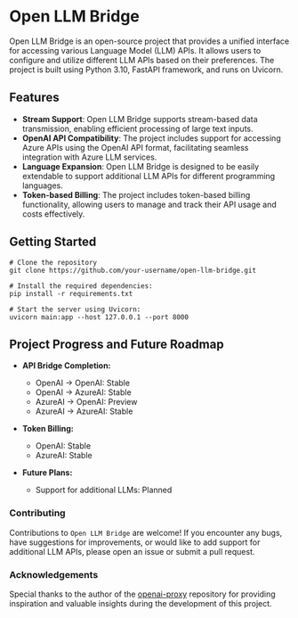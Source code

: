 # Open LLM Bridge

Open LLM Bridge is an open-source project that provides a unified interface for accessing various Language Model (LLM)
APIs. It allows users to configure and utilize different LLM APIs based on their preferences. The project is built using
Python 3.10, FastAPI framework, and runs on Uvicorn.

## Features

- **Stream Support**: Open LLM Bridge supports stream-based data transmission, enabling efficient processing of large
  text inputs.
- **OpenAI API Compatibility**: The project includes support for accessing Azure APIs using the OpenAI API format,
  facilitating seamless integration with Azure LLM services.
- **Language Expansion**: Open LLM Bridge is designed to be easily extendable to support additional LLM APIs for
  different programming languages.
- **Token-based Billing**: The project includes token-based billing functionality, allowing users to manage and track
  their API usage and costs effectively.

## Getting Started

```shell
# Clone the repository
git clone https://github.com/your-username/open-llm-bridge.git

# Install the required dependencies:
pip install -r requirements.txt

# Start the server using Uvicorn:
uvicorn main:app --host 127.0.0.1 --port 8000
```

## Project Progress and Future Roadmap

- **API Bridge Completion:**
  - OpenAI -> OpenAI: Stable
  - OpenAI -> AzureAI: Stable
  - AzureAI -> OpenAI: Preview
  - AzureAI -> AzureAI: Stable

- **Token Billing:**
  - OpenAI: Stable
  - AzureAI: Stable

- **Future Plans:**
  - Support for additional LLMs: Planned


### Contributing
Contributions to `Open LLM Bridge` are welcome! If you encounter any bugs, have suggestions for improvements, or would like to add support for additional LLM APIs, please open an issue or submit a pull request.

### Acknowledgements
Special thanks to the author of the [openai-proxy](https://github.com/fangwentong/openai-proxy.git) repository for providing inspiration and valuable insights during the development of this project.